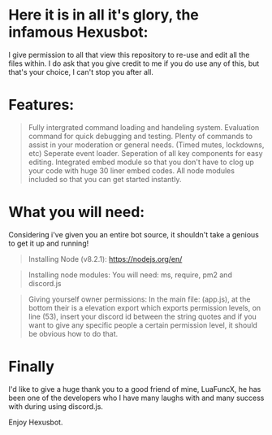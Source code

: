 # Here it is in all it's glory, the infamous Hexusbot:
I give permission to all that view this repository to re-use and edit all the files within.
I do ask that you give credit to me if you do use any of this, but that's your choice, I can't stop you after all.

# Features:
> Fully intergrated command loading and handeling system.
> Evaluation command for quick debugging and testing.
> Plenty of commands to assist in your moderation or general needs. (Timed mutes, lockdowns, etc)
> Seperate event loader.
> Seperation of all key components for easy editing.
> Integrated embed module so that you don't have to clog up your code with huge 30 liner embed codes.
> All node modules included so that you can get started instantly.

# What you will need:
Considering i've given you an entire bot source, it shouldn't take a genious to get it up and running!

> Installing Node (v8.2.1):
https://nodejs.org/en/

> Installing node modules:
You will need:
ms, require, pm2 and discord.js

> Giving yourself owner permissions:
In the main file: (app.js), at the bottom their is a elevation export which exports permission levels, on line (53), insert your discord id
between the string quotes and if you want to give any specific people a certain permission level, it should be obvious how to do that.

# Finally
I'd like to give a huge thank you to a good friend of mine, LuaFuncX, he has been one of the developers who I have many laughs with and many
success with during using discord.js.

Enjoy Hexusbot.


